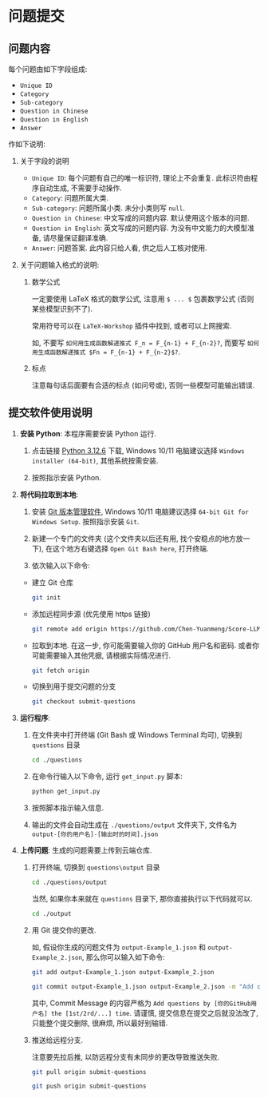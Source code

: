 # 问题提交

## 问题内容

每个问题由如下字段组成:

- `Unique ID`
- `Category`
- `Sub-category`
- `Question in Chinese`
- `Question in English`
- `Answer`

作如下说明:

1. 关于字段的说明
    - `Unique ID`: 每个问题有自己的唯一标识符, 理论上不会重复. 此标识符由程序自动生成, 不需要手动操作.
    - `Category`: 问题所属大类.
    - `Sub-category`: 问题所属小类. 未分小类则写 `null`.
    - `Question in Chinese`: 中文写成的问题内容. 默认使用这个版本的问题.
    - `Question in English`: 英文写成的问题内容. 为没有中文能力的大模型准备, 请尽量保证翻译准确.
    - `Answer`: 问题答案. 此内容只给人看, 供之后人工核对使用.

2. 关于问题输入格式的说明:

    1. 数学公式
    
        一定要使用 LaTeX 格式的数学公式, 注意用 `$ ... $` 包裹数学公式 (否则某些模型识别不了).

        常用符号可以在 `LaTeX-Workshop` 插件中找到, 或者可以上网搜索.

        如, 不要写 `如何用生成函数解递推式 F_n = F_{n-1} + F_{n-2}?`, 而要写 `如何用生成函数解递推式 $Fn = F_{n-1} + F_{n-2}$?`.

    2. 标点

        注意每句话后面要有合适的标点 (如问号或), 否则一些模型可能输出错误.


## 提交软件使用说明

1. **安装 Python**: 本程序需要安装 Python 运行.

    1. 点击链接 [Python 3.12.6](https://www.python.org/downloads/release/python-3126/) 下载, Windows 10/11 电脑建议选择 `Windows installer (64-bit)`, 其他系统按需安装.

    2. 按照指示安装 Python.
    
2. **将代码拉取到本地**: 

    1. 安装 [Git 版本管理软件](https://git-scm.com/downloads), Windows 10/11 电脑建议选择 `64-bit Git for Windows Setup`. 按照指示安装 `Git`.

    2. 新建一个专门的文件夹 (这个文件夹以后还有用, 找个安稳点的地方放一下), 在这个地方右键选择 `Open Git Bash here`, 打开终端.

    3. 依次输入以下命令:

    - 建立 Git 仓库

        ```bash
        git init
        ```

    - 添加远程同步源 (优先使用 https 链接)

        ```bash
        git remote add origin https://github.com/Chen-Yuanmeng/Score-LLMs-in-Academia.git
        ```

    - 拉取到本地. 在这一步, 你可能需要输入你的 GitHub 用户名和密码. 或者你可能需要输入其他凭据, 请根据实际情况进行.
    
        ```bash
        git fetch origin
        ```

    - 切换到用于提交问题的分支

        ```bash
        git checkout submit-questions
        ```

3. **运行程序**:

    1. 在文件夹中打开终端 (Git Bash 或 Windows Terminal 均可), 切换到 `questions` 目录

        ```bash
        cd ./questions
        ```

    2. 在命令行输入以下命令, 运行 `get_input.py` 脚本:

        ```bash
        python get_input.py
        ```

    3. 按照脚本指示输入信息.

    4. 输出的文件会自动生成在 `./questions/output` 文件夹下, 文件名为 `output-[你的用户名]-[输出时的时间].json`

4. **上传问题**: 生成的问题需要上传到云端仓库.

    1. 打开终端, 切换到 `questions\output` 目录
    
        ```bash
        cd ./questions/output
        ```

        当然, 如果你本来就在 `questions` 目录下, 那你直接执行以下代码就可以.

        ```bash
        cd ./output
        ```


    2. 用 Git 提交你的更改.

        如, 假设你生成的问题文件为 `output-Example_1.json` 和 `output-Example_2.json`, 那么你可以输入如下命令:

        ```bash
        git add output-Example_1.json output-Example_2.json

        git commit output-Example_1.json output-Example_2.json -m "Add questions by Chen-Yuanmeng the 3rd time"
        ```

        其中, Commit Message 的内容严格为 `Add questions by [你的GitHub用户名] the [1st/2rd/...] time`. 请谨慎, 提交信息在提交之后就没法改了, 只能整个提交删除, 很麻烦, 所以最好别输错.

    3. 推送给远程分支.
    
        注意要先拉后推, 以防远程分支有未同步的更改导致推送失败.

        ```bash
        git pull origin submit-questions

        git push origin submit-questions
        ```
